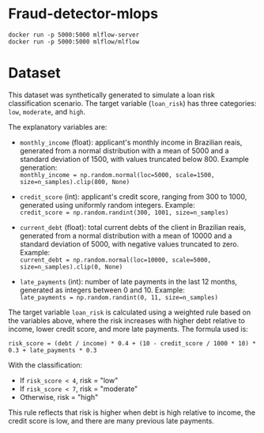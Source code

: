 # Fraud-detector-mlops

```
docker run -p 5000:5000 mlflow-server
docker run -p 5000:5000 mlflow/mlflow
```

# Dataset

This dataset was synthetically generated to simulate a loan risk classification scenario. The target variable (`loan_risk`) has three categories: `low`, `moderate`, and `high`.

The explanatory variables are:

- `monthly_income` (float): applicant's monthly income in Brazilian reais, generated from a normal distribution with a mean of 5000 and a standard deviation of 1500, with values truncated below 800. Example generation:  
  `monthly_income = np.random.normal(loc=5000, scale=1500, size=n_samples).clip(800, None)`

- `credit_score` (int): applicant's credit score, ranging from 300 to 1000, generated using uniformly random integers. Example:  
  `credit_score = np.random.randint(300, 1001, size=n_samples)`

- `current_debt` (float): total current debts of the client in Brazilian reais, generated from a normal distribution with a mean of 10000 and a standard deviation of 5000, with negative values truncated to zero. Example:  
  `current_debt = np.random.normal(loc=10000, scale=5000, size=n_samples).clip(0, None)`

- `late_payments` (int): number of late payments in the last 12 months, generated as integers between 0 and 10. Example:  
  `late_payments = np.random.randint(0, 11, size=n_samples)`

The target variable `loan_risk` is calculated using a weighted rule based on the variables above, where the risk increases with higher debt relative to income, lower credit score, and more late payments. The formula used is:

```
risk_score = (debt / income) * 0.4 + (10 - credit_score / 1000 * 10) * 0.3 + late_payments * 0.3
```


With the classification:

- If `risk_score < 4`, risk = "low"  
- If `risk_score < 7`, risk = "moderate"  
- Otherwise, risk = "high"  

This rule reflects that risk is higher when debt is high relative to income, the credit score is low, and there are many previous late payments.
